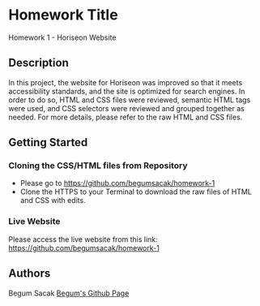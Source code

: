 # Homework Title

Homework 1 - Horiseon Website

## Description

In this project, the website for Horiseon was improved so that it meets accessibility standards, and the site is optimized for search engines. In order to do so, HTML and CSS files were reviewed, semantic HTML tags were used, and CSS selectors were reviewed and grouped together as needed. For more details, please refer to the raw HTML and CSS files. 

## Getting Started

### Cloning the CSS/HTML files from Repository

* Please go to https://github.com/begumsacak/homework-1
* Clone the HTTPS to your Terminal to download the raw files of HTML and CSS with edits. 

### Live Website

Please access the live website from this link: https://github.com/begumsacak/homework-1

## Authors



Begum Sacak
[Begum's Github Page](https://github.com/begumsacak)